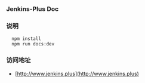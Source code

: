 ### Jenkins-Plus Doc
### 说明
```
  npm install
  npm run docs:dev
```

### 访问地址
- [http://www.jenkins.plus](http://www.jenkins.plus)
